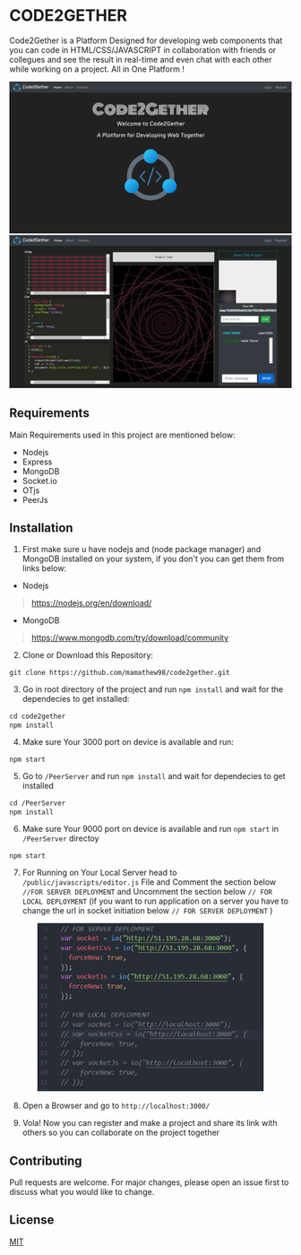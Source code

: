# CODE2GETHER

Code2Gether is a Platform Designed for developing web components 
that you can code in HTML/CSS/JAVASCRIPT in collaboration with friends or collegues
and see the result in real-time and even chat with each other while working on a project. All in One Platform ! 

![Alt text](/screenshots/Shot1.jpg?raw=true "Home Page") ![Alt text](/screenshots/Shot3.jpg?raw=true "Editor Page")


## Requirements

Main Requirements used in this project are mentioned below: 

- Nodejs
- Express
- MongoDB
- Socket.io
- OTjs
- PeerJs

## Installation

1) First make sure u have nodejs and (node package manager) and MongoDB installed on your system,
if you don't you can get them from links below: 

- Nodejs
> https://nodejs.org/en/download/
- MongoDB
> https://www.mongodb.com/try/download/community

2) Clone or Download this Repository:

```
git clone https://github.com/mamathew98/code2gether.git
```

3) Go in root directory of the project and run `npm install` and wait for the dependecies to get installed: 

```
cd code2gether
npm install
```

4) Make sure Your 3000 port on device is available and run: 

```
npm start
```

5) Go to `/PeerServer` and run `npm install` and wait for dependecies to get installed

```
cd /PeerServer
npm install
```

6) Make sure Your 9000 port on device is available and run `npm start` in `/PeerServer` directoy 

```
npm start
```

7) For Running on Your Local Server head to `/public/javascripts/editor.js` File and Comment the section below `//FOR SERVER DEPLOYMENT` and Uncomment the section below `// FOR LOCAL DEPLOYMENT` (if you want to run application on a server you have to change the url in socket initiation below `// FOR SERVER DEPLOYMENT` )

<p align="center" width="100%">
    <img width="80%" src="/screenshots/shot4.jpg?raw=true"> 
</p>

8) Open a Browser and go to `http://localhost:3000/`

9) Vola! Now you can register and make a project and share its link with others so you can collaborate on the project together



## Contributing
Pull requests are welcome. For major changes, please open an issue first to discuss what you would like to change.

## License
[MIT](./License.md)
